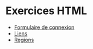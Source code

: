 # Exercices HTML

* [Formulaire de connexion](./formulaire-login)
* [Liens](./liens)
* [Regions](./regions)
